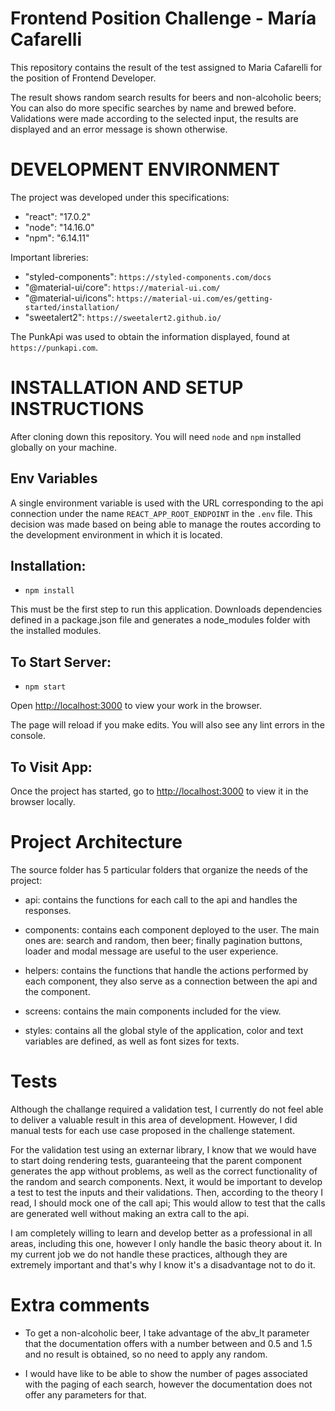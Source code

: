 # Frontend Position Challenge - María Cafarelli


This repository contains the result of the test assigned to Maria Cafarelli for the position of Frontend Developer. 

The result shows random search results for beers and non-alcoholic beers; You can also do more specific searches by name and brewed before. Validations were made according to the selected input, the results are displayed and an error message is shown otherwise.

# DEVELOPMENT ENVIRONMENT


The project was developed under this specifications:

- "react": "17.0.2"
- "node": "14.16.0"
- "npm": "6.14.11"

Important libreries:

- "styled-components": `https://styled-components.com/docs`
- "@material-ui/core": `https://material-ui.com/`
- "@material-ui/icons": `https://material-ui.com/es/getting-started/installation/`
- "sweetalert2": `https://sweetalert2.github.io/`

The PunkApi was used to obtain the information displayed, found at `https://punkapi.com`. 

# INSTALLATION AND SETUP INSTRUCTIONS


After cloning down this repository. You will need `node` and `npm` installed globally on your machine.

## Env Variables


A single environment variable is used with the URL corresponding to the api connection under the name `REACT_APP_ROOT_ENDPOINT` in the `.env` file. This decision was made based on being able to manage the routes according to the development environment in which it is located.

## Installation:


- `npm install`

This must be the first step to run this application. Downloads dependencies defined in a package.json file and generates a node_modules folder with the installed modules.

## To Start Server:


- `npm start`

Open [http://localhost:3000](http://localhost:3000) to view your work in the browser.

The page will reload if you make edits. You will also see any lint errors in the console.

## To Visit App:


Once the project has started, go to [http://localhost:3000](http://localhost:3000) to view it in the browser locally.

# Project Architecture


The source folder has 5 particular folders that organize the needs of the project:

- api: contains the functions for each call to the api and handles the responses.

- components: contains each component deployed to the user. The main ones are: search and random, then beer; finally pagination buttons, loader and modal message are useful to the user experience.

- helpers: contains the functions that handle the actions performed by each component, they also serve as a connection between the api and the component.

- screens: contains the main components included for the view.

- styles: contains all the global style of the application, color and text variables are defined, as well as font sizes for texts.

# Tests


Although the challange required a validation test, I currently do not feel able to deliver a valuable result in this area of ​​development. However, I did manual tests for each use case proposed in the challenge statement. 

For the validation test using an externar library, I know that we would have to start doing rendering tests, guaranteeing that the parent component generates the app without problems, as well as the correct functionality of the random and search components. Next, it would be important to develop a test to test the inputs and their validations. Then, according to the theory I read, I should mock one of the call api; This would allow to test that the calls are generated well without making an extra call to the api. 

I am completely willing to learn and develop better as a professional in all areas, including this one, however I only handle the basic theory about it. In my current job we do not handle these practices, although they are extremely important and that's why I know it's a disadvantage not to do it.

# Extra comments


- To get a non-alcoholic beer, I take advantage of the abv_lt parameter that the documentation offers with a number between and 0.5 and 1.5 and no result is obtained, so no need to apply any random.

- I would have like to be able to show the number of pages associated with the paging of each search, however the documentation does not offer any parameters for that.
